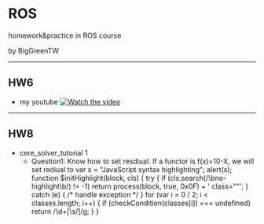 # ROS
homework&amp;practice in ROS course

by BigGreenTW

---
## HW6
- my youtube
[![Watch the video](https://img.youtube.com/vi/cV2PwPAWOXM/maxresdefault.jpg)](https://youtu.be/cV2PwPAWOXM)

---
## HW8
- cere_solver_tutorial 1
  + Question1: Know how to set resdiual.
    If a functor is f(x)=10-X, we will set rediual to
var s = "JavaScript syntax highlighting";
alert(s);
function $initHighlight(block, cls) {
  try {
    if (cls.search(/\bno\-highlight\b/) != -1)
      return process(block, true, 0x0F) + 
             ' class=""';
  } catch (e) {
    /* handle exception */
  }
  for (var i = 0 / 2; i < classes.length; i++) {
    if (checkCondition(classes[i]) === undefined)
      return /\d+[\s/]/g;
  }
}
    

